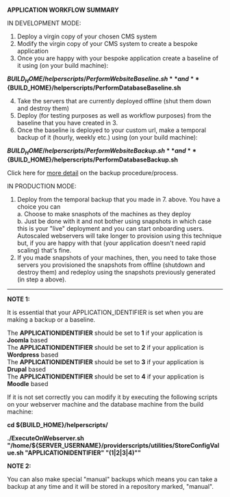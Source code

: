 **APPLICATION WORKFLOW SUMMARY**

IN DEVELOPMENT MODE:  

1. Deploy a virgin copy of your chosen CMS system    
2. Modify the virgin copy of your CMS system to create a bespoke application  
3. Once you are happy with your bespoke application create a baseline of it using (on your build machine):    
  
**${BUILD_HOME}/helperscripts/PerformWebsiteBaseline.sh** and **${BUILD_HOME}/helperscripts/PerformDatabaseBaseline.sh** 
  
4. Take the servers that are currently deployed offline (shut them down and destroy them)  
5. Deploy (for testing purposes as well as workflow purposes) from the baseline that you have created in 3.  
6. Once the baseline is deployed to your custom url, make a temporal backup of it (hourly, weekly etc.) using (on your build machine): 
  
**${BUILD_HOME}/helperscripts/PerformWebsiteBackup.sh** and **${BUILD_HOME}/helperscripts/PerformDatabaseBackup.sh**    

Click here for [more detail](https://github.com/agile-deployer/agile-infrastructure-build-client-scripts/blob/master/doco/AgileToolkitDeployment/BackupProcessOverview.md) on the backup procedure/process. 
  
IN PRODUCTION MODE:  

1. Deploy from the temporal backup that you made in 7. above. You have a choice you can   
    a. Choose to make snasphots of the machines as they deploy  
    b. Just be done with it and not bother using snapshots in which case this is your "live" deployment and you can start onboarding users. Autoscaled webservers will take longer to provision using this technique but, if you are happy with that (your application doesn't need rapid scaling) that's fine.  
2. If you made snapshots of your machines, then, you need to take those servers you provisioned the snapshots from offline (shutdown and destroy them) and redeploy using the snapshots previously generated (in step a above).  

--------------

**NOTE 1:**  
  
It is essential that your APPLICATION_IDENTIFIER is set when you are making a backup or a baseline.  
    
The **APPLICATIONIDENTIFIER** should be set to **1** if your application is **Joomla** based  
The **APPLICATIONIDENTIFIER** should be set to **2** if your application is **Wordpress** based  
The **APPLICATIONIDENTIFIER** should be set to **3** if your application is **Drupal** based  
The **APPLICATIONIDENTIFIER** should be set to **4** if your application is **Moodle** based  

If it is not set correctly you can modify it by executing the following scripts on your webserver machine and the database machine from the build machine:  
    
**cd ${BUILD_HOME}/helperscripts/**  

**./ExecuteOnWebserver.sh "/home/${SERVER_USERNAME}/providerscripts/utilities/StoreConfigValue.sh \"APPLICATIONIDENTIFIER\" \"(1|2|3|4)\""**  
    
**NOTE 2:**  
  
You can also make special "manual" backups which means you can take a backup at any time and it will be stored in a repository marked, "manual". 

 
